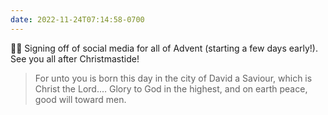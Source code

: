 ```yaml
---
date: 2022-11-24T07:14:58-0700
---
```


👋🏼 Signing off of social media for all of Advent (starting a few days early!). See you all after Christmastide!

> For unto you is born this day in the city of David a Saviour, which is Christ the Lord.… Glory to God in the highest, and on earth peace, good will toward men.
